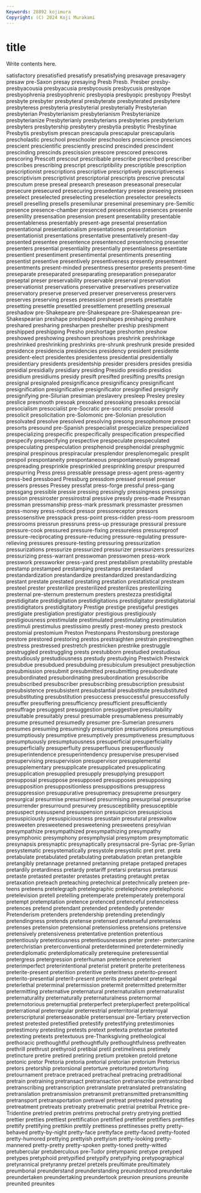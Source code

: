 ```yaml
---
Keywords: 28892 kojimura
Copyright: (C) 2024 Koji Murakami
---
```


# title

Write contents here.



satisfactory presatisfied
presatisfy presatisfying presavage presavagery presaw pre-Saxon presay presaying Presb Presb.
Presber presby- presbyacousia presbyacusia presbycousis presbycusis presbyope presbyophrenia presbyophrenic presbyopia
presbyopic presbyopy Presbyt presbyte presbyter presbyteral presbyterate presbyterated presbytere presbyteress
presbyteria presbyterial presbyterially Presbyterian presbyterian Presbyterianism presbyterianism Presbyterianize presbyterianize Presbyterianly
presbyterians presbyteries presbyterium presbyters presbytership presbytery presbytia presbytic Presbytinae Presbytis
presbytism prescan prescapula prescapular prescapularis prescholastic preschool preschooler preschoolers prescience
presciences prescient prescientific presciently prescind prescinded prescindent prescinding prescinds prescission
prescore prescored prescores prescoring Prescott prescout prescribable prescribe prescribed prescriber
prescribes prescribing prescript prescriptibility prescriptible prescription prescriptionist prescriptions prescriptive prescriptively
prescriptiveness prescriptivism prescriptivist prescriptorial prescripts prescrive prescutal prescutum prese preseal
presearch preseason preseasonal presecular presecure presecured presecuring presedentary presee preseeing
preseen preselect preselected preselecting preselection preselector preselects presell preselling presells
presemilunar preseminal preseminary pre-Semitic presence presence-chamber presenced presenceless presences presenile
presenility presensation presension present presentability presentable presentableness presentably present-age presental
presentation presentational presentationalism presentationes presentationism presentationist presentations presentative presentatively present-day
presented presentee presentence presentenced presentencing presenter presenters presential presentiality presentially
presentialness presentiate presentient presentiment presentimental presentiments presenting presentist presentive presentively
presentiveness presently presentment presentments present-minded presentness presentor presents present-time preseparate
preseparated preseparating preseparation preseparator preseptal preser preservability preservable preserval preservation
preservationist preservations preservative preservatives preservatize preservatory preserve preserved preserver preserveress
preservers preserves preserving preses presession preset presets presettable presetting presettle
presettled presettlement presettling presexual preshadow pre-Shakepeare pre-Shakespeare pre-Shakespearean pre-Shakespearian preshape
preshaped preshapes preshaping preshare preshared presharing presharpen preshelter preship preshipment
preshipped preshipping Presho preshortage preshorten preshow preshowed preshowing preshown preshows
preshrink preshrinkage preshrinked preshrinking preshrinks pre-shrunk preshrunk preside presided presidence
presidencia presidencies presidency president presidente president-elect presidentes presidentess presidential presidentially
presidentiary presidents presidentship presider presiders presides presidia presidial presidially presidiary
presiding Presidio presidio presidios presidium presidiums presidy presift presifted presifting
presifts presign presignal presignaled presignificance presignificancy presignificant presignification presignificative presignificator
presignified presignify presignifying pre-Silurian presimian preslavery presleep Presley presley preslice
presmooth presoak presoaked presoaking presoaks presocial presocialism presocialist pre-Socratic pre-socratic
presolar presold presolicit presolicitation pre-Solomonic pre-Solonian presolution presolvated presolve presolved
presolving presong presophomore presort presorts presound pre-Spanish prespecialist prespecialize prespecialized
prespecializing prespecific prespecifically prespecification prespecified prespecify prespecifying prespective prespeculate prespeculated
prespeculating prespeculation presphenoid presphenoidal presphygmic prespinal prespinous prespiracular presplendor presplenomegalic
presplit prespoil prespontaneity prespontaneous prespontaneously prespread prespreading presprinkle presprinkled presprinkling
prespur prespurred prespurring Press press pressable pressage press-agent press-agentry press-bed
pressboard Pressburg pressdom pressed pressel presser pressers presses Pressey pressfat
press-forge pressful press-gang pressgang pressible pressie pressing pressingly pressingness pressings
pression pressiroster pressirostral pressive pressly press-made Pressman pressman pressmanship press-mark
pressmark pressmaster pressmen press-money press-noticed pressor pressoreceptor pressors pressosensitive presspack
press-point press-ridden press-room pressroom pressrooms pressrun pressruns press-up pressurage pressural
pressure pressure-cook pressured pressure-fixing pressureless pressureproof pressure-reciprocating pressure-reducing pressure-regulating pressure-relieving
pressures pressure-testing pressuring pressurization pressurizations pressurize pressurized pressurizer pressurizers pressurizes
pressurizing press-warrant presswoman presswomen press-work presswork pressworker press-yard prest prestabilism
prestability prestable prestamp prestamped prestamping prestamps prestandard prestandardization prestandardize prestandardized
prestandardizing prestant prestate prestated prestating prestation prestatistical presteam presteel prester
presterilize presterilized presterilizes presterilizing presternal pre-sternum presternum presters prestezza prestidigital
prestidigitate prestidigitation prestidigitations prestidigitator prestidigitatorial prestidigitators prestidigitatory Prestige prestige prestigeful
prestiges prestigiate prestigiation prestigiator prestigious prestigiously prestigiousness prestimulate prestimulated prestimulating
prestimulation prestimuli prestimulus prestissimo prestly prest-money presto prestock prestomial prestomium
Preston Prestonpans Prestonsburg prestorage prestore prestored prestoring prestos prestraighten prestrain
prestrengthen prestress prestressed prestretch prestricken prestrike prestruggle prestruggled prestruggling prests
prestubborn prestudied prestudious prestudiously prestudiousness prestudy prestudying Prestwich Prestwick presubdue
presubdued presubduing presubiculum presubject presubjection presubmission presubmit presubmitted presubmitting presubordinate
presubordinated presubordinating presubordination presubscribe presubscribed presubscriber presubscribing presubscription presubsist presubsistence
presubsistent presubstantial presubstitute presubstituted presubstituting presubstitution presuccess presuccessful presuccessfully presuffer
presuffering presufficiency presufficient presufficiently presuffrage presuggest presuggestion presuggestive presuitability presuitable
presuitably presul presumable presumableness presumably presume presumed presumedly presumer pre-Sumerian
presumers presumes presuming presumingly presumption presumptions presumptious presumptiously presumptive presumptively
presumptiveness presumptuous presumptuously presumptuousness presuperficial presuperficiality presuperficially presuperfluity presuperfluous presuperfluously
presuperintendence presuperintendency presupervise presupervised presupervising presupervision presupervisor presupplemental presupplementary presupplicate
presupplicated presupplicating presupplication presupplied presupply presupplying presupport presupposal presuppose presupposed
presupposes presupposing presupposition presuppositionless presuppositions presuppress presuppression presuppurative presupremacy presupreme
presurgery presurgical presurmise presurmised presurmising presurprisal presurprise presurrender presurround presurvey
presusceptibility presusceptible presuspect presuspend presuspension presuspicion presuspicious presuspiciously presuspiciousness presustain
presutural preswallow presweeten presweetened presweetening presweetens presylvian presympathize presympathized presympathizing
presympathy presymphonic presymphony presymphysial presymptom presymptomatic presynapsis presynaptic presynaptically presynsacral
pre-Syriac pre-Syrian presystematic presystematically presystole presystolic pret pret. preta pretabulate
pretabulated pretabulating pretabulation pretan pretangible pretangibly pretannage pretanned pretanning pretape
pretaped pretapes pretardily pretardiness pretardy pretariff pretarsi pretarsus pretarsusi pretaste
pretasted pretaster pretastes pretasting pretaught pretax pretaxation preteach preteaching pretechnical
pretechnically preteen pre-teens preteens pretelegraph pretelegraphic pretelephone pretelephonic pretelevision pretell
pretelling pretemperate pretemperately pretemporal pretempt pretemptation pretence pretenced pretenceful pretenceless
pretences pretend pretendant pretended pretendedly pretender Pretenderism pretenders pretendership pretending
pretendingly pretendingness pretends pretense pretensed pretenseful pretenseless pretenses pretension pretensional
pretensionless pretensions pretensive pretensively pretensiveness pretentative pretention pretentious pretentiously pretentiousness
pretentiousnesses preter preter- pretercanine preterchristian preterconventional preterdetermined preterdeterminedly preterdiplomatic preterdiplomatically
preterequine preteressential pretergress pretergression preterhuman preterience preterient preterimperfect preterintentional preterist
preterit preterite preteriteness preterite-present preterition preteritive preteritness preterito-present preterito-presential preterit-present
preterits preterlabent preterlegal preterlethal preterminal pretermission pretermit pretermitted pretermitter pretermitting
preternative preternatural preternaturalism preternaturalist preternaturality preternaturally preternaturalness preternormal preternotorious preternuptial
preterperfect preterpluperfect preterpolitical preterrational preterregular preterrestrial preterritorial preterroyal preterscriptural preterseasonable
pretersensual pre-Tertiary pretervection pretest pretested pretestified pretestify pretestifying pretestimonies pretestimony
pretesting pretests pretext pretexta pretextae pretexted pretexting pretexts pretextuous pre-Thanksgiving
pretheological prethoracic prethoughtful prethoughtfully prethoughtfulness prethreaten prethrill prethrust prethyroid pretibial
pretil pretimeliness pretimely pretincture pretire pretired pretiring pretium pretoken pretold
pretone pretonic pretor Pretoria pretoria pretorial pretorian pretorium Pretorius pretors
pretorship pretorsional pretorture pretortured pretorturing pretournament pretrace pretraced pretracheal pretracing
pretraditional pretrain pretraining pretransact pretransaction pretranscribe pretranscribed pretranscribing pretranscription pretranslate
pretranslated pretranslating pretranslation pretransmission pretransmit pretransmitted pretransmitting pretransport pretransportation pretravel
pretreat pretreated pretreating pretreatment pretreats pretreaty pretrematic pretrial pretribal Pretrice
pre-Tridentine pretried pretrim pretrims pretrochal pretry pretrying prettied prettier pretties
prettiest prettification prettified prettifier prettifiers prettifies prettify prettifying prettikin prettily
prettiness prettinesses pretty pretty-behaved pretty-by-night pretty-face prettyface pretty-faced pretty-footed pretty-humored
prettying prettyish prettyism pretty-looking pretty-mannered pretty-pretty pretty-spoken pretty-toned pretty-witted pretubercular
pretuberculous pre-Tudor pretympanic pretype pretyped pretypes pretyphoid pretypified pretypify pretypifying
pretypographical pretyrannical pretyranny pretzel pretzels preultimate preultimately preumbonal preunderstand preunderstanding
preunderstood preundertake preundertaken preundertaking preundertook preunion preunions preunite preunited preunites

